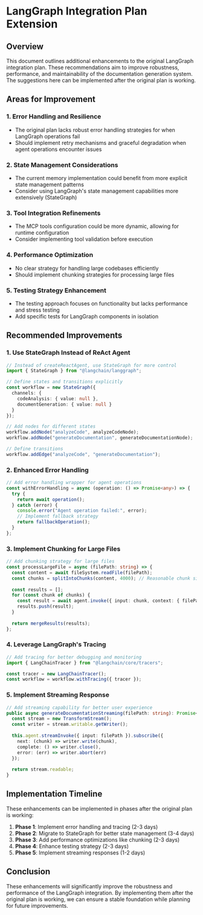 # LangGraph Integration Plan Extension

## Overview

This document outlines additional enhancements to the original LangGraph integration plan. These recommendations aim to improve robustness, performance, and maintainability of the documentation generation system. The suggestions here can be implemented after the original plan is working.

## Areas for Improvement

### 1. Error Handling and Resilience
- The original plan lacks robust error handling strategies for when LangGraph operations fail
- Should implement retry mechanisms and graceful degradation when agent operations encounter issues

### 2. State Management Considerations
- The current memory implementation could benefit from more explicit state management patterns
- Consider using LangGraph's state management capabilities more extensively (StateGraph)

### 3. Tool Integration Refinements
- The MCP tools configuration could be more dynamic, allowing for runtime configuration
- Consider implementing tool validation before execution

### 4. Performance Optimization
- No clear strategy for handling large codebases efficiently
- Should implement chunking strategies for processing large files

### 5. Testing Strategy Enhancement
- The testing approach focuses on functionality but lacks performance and stress testing
- Add specific tests for LangGraph components in isolation

## Recommended Improvements

### 1. Use StateGraph Instead of ReAct Agent

```typescript
// Instead of createReactAgent, use StateGraph for more control
import { StateGraph } from "@langchain/langgraph";

// Define states and transitions explicitly
const workflow = new StateGraph({
  channels: {
    codeAnalysis: { value: null },
    documentGeneration: { value: null }
  }
});

// Add nodes for different states
workflow.addNode("analyzeCode", analyzeCodeNode);
workflow.addNode("generateDocumentation", generateDocumentationNode);

// Define transitions
workflow.addEdge("analyzeCode", "generateDocumentation");
```

### 2. Enhanced Error Handling

```typescript
// Add error handling wrapper for agent operations
const withErrorHandling = async (operation: () => Promise<any>) => {
  try {
    return await operation();
  } catch (error) {
    console.error("Agent operation failed:", error);
    // Implement fallback strategy
    return fallbackOperation();
  }
};
```

### 3. Implement Chunking for Large Files

```typescript
// Add chunking strategy for large files
const processLargeFile = async (filePath: string) => {
  const content = await fileSystem.readFile(filePath);
  const chunks = splitIntoChunks(content, 4000); // Reasonable chunk size
  
  const results = [];
  for (const chunk of chunks) {
    const result = await agent.invoke({ input: chunk, context: { filePath } });
    results.push(result);
  }
  
  return mergeResults(results);
};
```

### 4. Leverage LangGraph's Tracing

```typescript
// Add tracing for better debugging and monitoring
import { LangChainTracer } from "@langchain/core/tracers";

const tracer = new LangChainTracer();
const workflow = workflow.withTracing({ tracer });
```

### 5. Implement Streaming Response

```typescript
// Add streaming capability for better user experience
public async generateDocumentationStreaming(filePath: string): Promise<ReadableStream> {
  const stream = new TransformStream();
  const writer = stream.writable.getWriter();
  
  this.agent.streamInvoke({ input: filePath }).subscribe({
    next: (chunk) => writer.write(chunk),
    complete: () => writer.close(),
    error: (err) => writer.abort(err)
  });
  
  return stream.readable;
}
```

## Implementation Timeline

These enhancements can be implemented in phases after the original plan is working:

1. **Phase 1**: Implement error handling and tracing (2-3 days)
2. **Phase 2**: Migrate to StateGraph for better state management (3-4 days)
3. **Phase 3**: Add performance optimizations like chunking (2-3 days)
4. **Phase 4**: Enhance testing strategy (2-3 days)
5. **Phase 5**: Implement streaming responses (1-2 days)

## Conclusion

These enhancements will significantly improve the robustness and performance of the LangGraph integration. By implementing them after the original plan is working, we can ensure a stable foundation while planning for future improvements.
